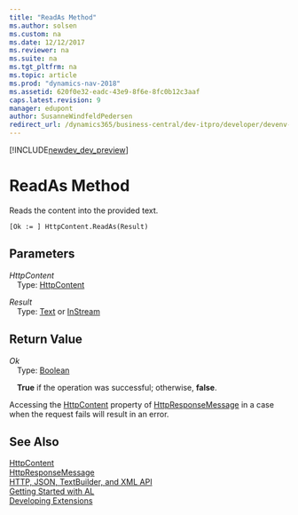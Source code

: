 ```yaml
---
title: "ReadAs Method"
ms.author: solsen
ms.custom: na
ms.date: 12/12/2017
ms.reviewer: na
ms.suite: na
ms.tgt_pltfrm: na
ms.topic: article
ms.prod: "dynamics-nav-2018"
ms.assetid: 620f0e32-eadc-43e9-8f6e-8fc0b12c3aaf
caps.latest.revision: 9
manager: edupont
author: SusanneWindfeldPedersen
redirect_url: /dynamics365/business-central/dev-itpro/developer/devenv-restapi-overview
---
```


[!INCLUDE[newdev_dev_preview](../includes/newdev_dev_preview.md)]

# ReadAs Method
Reads the content into the provided text.

```
[Ok := ] HttpContent.ReadAs(Result)
```

## Parameters
*HttpContent*  
&emsp;Type: [HttpContent](httpcontent-class.md)

*Result*  
&emsp;Type: [Text](../datatypes/devenv-text-data-type.md) or [InStream](/datatypes/devenv-instream-and-outstream-data-types.md)

## Return Value
*Ok*  
&emsp;Type: [Boolean](../datatypes/devenv-boolean-data-type.md)  

&emsp;**True** if the operation was successful; otherwise, **false**.

Accessing the [HttpContent](httpcontent-class.md) property of [HttpResponseMessage](httpresponsemessage-class.md) in a case when the request fails will result in an error.

## See Also
[HttpContent](httpcontent-class.md)  
[HttpResponseMessage](httpresponsemessage-class.md)  
[HTTP, JSON, TextBuilder, and XML API](../devenv-restapi-overview.md)  
[Getting Started with AL](../devenv-get-started.md)  
[Developing Extensions](../devenv-dev-overview.md)  